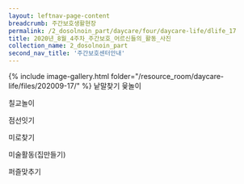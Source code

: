 ```yaml
--- 
layout: leftnav-page-content 
breadcrumb: 주간보호생활현장 
permalink: /2_dosolnoin_part/daycare/four/daycare-life/dlife_17
title: 2020년_8월_4주차_주간보호_어르신들의_활동_사진
collection_name: 2_dosolnoin_part
second_nav_title: '주간보호센터안내' 
---
```

{% include image-gallery.html folder="/resource_room/daycare-life/files/202009-17/" %}
낱말찾기
윷놀이

칠교놀이

점선잇기


미로찾기


미술활동(집만들기)

퍼즐맞추기
